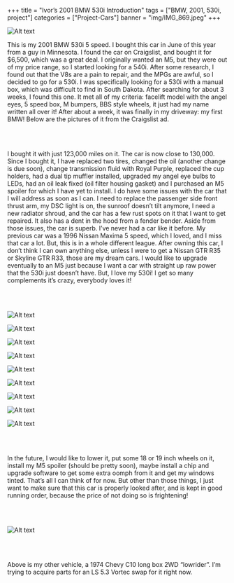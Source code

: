 +++
title = "Ivor’s 2001 BMW 530i Introduction"
tags = ["BMW, 2001, 530i, project"]
categories = ["Project-Cars"]
banner = "img/IMG_869.jpeg"
+++

![Alt text](https://e39source.com/wp-content/uploads/2013/11/3Gd3Fd3M25E95Kd5M5d62579040ac838c104d.jpg)

This is my 2001 BMW 530i 5 speed. I bought this car in June of this year from a guy in Minnesota. I found the car on Craigslist, and bought it for $6,500, which was a great deal. I originally wanted an M5, but they were out of my price range, so I started looking for a 540i. After some research, I found out that the V8s are a pain to repair, and the MPGs are awful, so I decided to go for a 530i. I was specifically looking for a 530i with a manual box, which was difficult to find in South Dakota. After searching for about 3 weeks, I found this one. It met all of my criteria: facelift model with the angel eyes, 5 speed box, M bumpers, BBS style wheels, it just had my name written all over it! After about a week, it was finally in my driveway: my first BMW!  Below are the pictures of it from the Craigslist ad.

&nbsp;<br/><br/>

I bought it with just 123,000 miles on it. The car is now close to 130,000. Since I bought it, I have replaced two tires, changed the oil (another change is due soon), change transmission fluid with Royal Purple, replaced the cup holders, had a dual tip muffler installed, upgraded my angel eye bulbs to LEDs, had an oil leak fixed (oil filter housing gasket) and I purchased an M5 spoiler for which I have yet to install. I do have some issues with the car that I will address as soon as I can. I need to replace the passenger side front thrust arm, my DSC light is on, the sunroof doesn’t tilt anymore, I need a new radiator shroud, and the car has a few rust spots on it that I want to get repaired. It also has a dent in the hood from a fender bender. Aside from those issues, the car is superb. I’ve never had a car like it before. My previous car was a 1996 Nissan Maxima 5 speed, which I loved, and I miss that car a lot. But, this is in a whole different league. After owning this car, I don’t think I can own anything else, unless l were to get a Nissan GTR R35 or Skyline GTR R33, those are my dream cars. I would like to upgrade eventually to an M5 just because I want a car with straight up raw power that the 530i just doesn’t have. But, I love my 530i! I get so many complements it’s crazy, everybody loves it!

&nbsp;<br/><br/>

![Alt text](http://e39source.com/wp-content/uploads/2013/11/3E13K63J35N25E95H4d62e201f95fb1461165.jpg)

![Alt text](http://e39source.com/wp-content/uploads/2013/11/3Ea3K93Fc5L15Ea5Ked62b22d3b8253bf1a58.jpg)

![Alt text](http://e39source.com/wp-content/uploads/2013/11/IMG_3129.jpg)

![Alt text](http://e39source.com/wp-content/uploads/2013/11/IMG_3132.jpg)

![Alt text](http://e39source.com/wp-content/uploads/2013/11/IMG_3153.jpg)

![Alt text](http://e39source.com/wp-content/uploads/2013/11/IMG_3120.jpg)

![Alt text](http://e39source.com/wp-content/uploads/2013/11/IMG_0784.jpg)

![Alt text](http://e39source.com/wp-content/uploads/2013/11/IMG_0799.jpg)

![Alt text](http://e39source.com/wp-content/uploads/2013/11/IMG_0787.jpg)

&nbsp;<br/><br/>

In the future, I would like to lower it, put some 18 or 19 inch wheels on it, install my M5 spoiler (should be pretty soon), maybe install a  chip and upgrade software to get some extra oomph from it and get my windows tinted. That’s all I can think of for now. But other than those things, I just want to make sure that this car is properly looked after, and is kept in good running order, because the price of not doing so is frightening!

&nbsp;<br/><br/>

![Alt text](https://e39source.com/wp-content/uploads/2020/04/IMG_0578-1536x1148.jpg)

&nbsp;<br/><br/>

Above is my other vehicle, a 1974 Chevy C10 long box 2WD “lowrider”. I’m trying to acquire parts for an LS 5.3 Vortec swap for it right now.

&nbsp;<br/><br/>